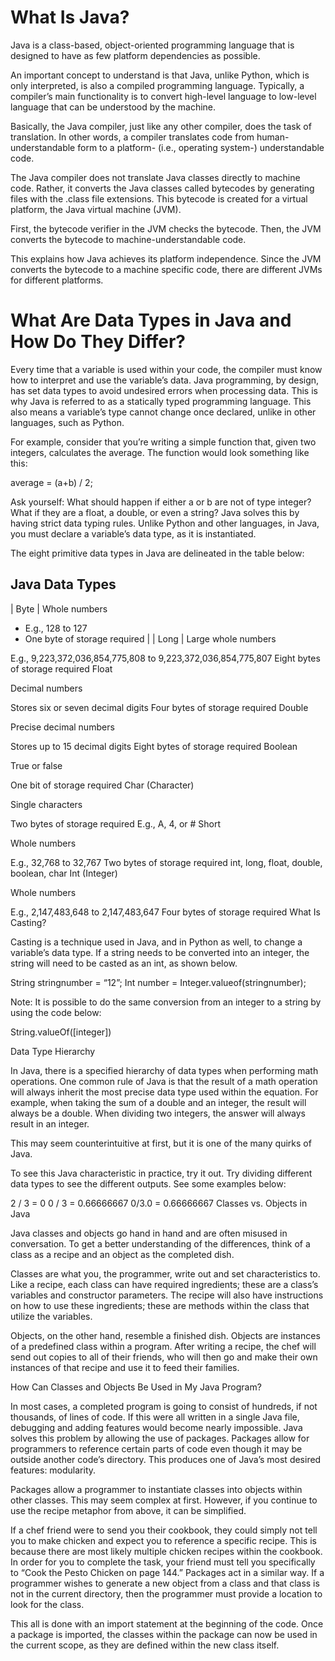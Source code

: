 # What Is Java?

Java is a class-based, object-oriented programming language that is designed to have as few platform dependencies as possible.

An important concept to understand is that Java, unlike Python, which is only interpreted, is also a compiled programming language. Typically, a compiler’s main functionality is to convert high-level language to low-level language that can be understood by the machine.

Basically, the Java compiler, just like any other compiler, does the task of translation. In other words, a compiler translates code from human-understandable form to a platform- (i.e., operating system-) understandable code.

The Java compiler does not translate Java classes directly to machine code. Rather, it converts the Java classes called bytecodes by generating files with the .class file extensions. This bytecode is created for a virtual platform, the Java virtual machine (JVM).

First, the bytecode verifier in the JVM checks the bytecode. Then, the JVM converts the bytecode to machine-understandable code.

This explains how Java achieves its platform independence. Since the JVM converts the bytecode to a machine specific code, there are different JVMs for different platforms.

# What Are Data Types in Java and How Do They Differ?

Every time that a variable is used within your code, the compiler must know how to interpret and use the variable’s data. Java programming, by design, has set data types to avoid undesired errors when processing data. This is why Java is referred to as a statically typed programming language. This also means a variable’s type cannot change once declared, unlike in other languages, such as Python.

For example, consider that you’re writing a simple function that, given two integers, calculates the average. The function would look something like this:

average = (a+b) / 2;

Ask yourself: What should happen if either a or b are not of type integer? What if they are a float, a double, or even a string? Java solves this by having strict data typing rules. Unlike Python and other languages, in Java, you must declare a variable’s data type, as it is instantiated.

The eight primitive data types in Java are delineated in the table below:

## Java Data Types

| Byte | Whole numbers 
- E.g., 128 to 127
- One byte of storage required |
| Long | Large whole numbers

E.g., 9,223,372,036,854,775,808 to 9,223,372,036,854,775,807
Eight bytes of storage required
 Float

 Decimal numbers

Stores six or seven decimal digits
Four bytes of storage required
 Double

 Precise decimal numbers

Stores up to 15 decimal digits
Eight bytes of storage required
 Boolean

 True or false

One bit of storage required
 Char (Character)

 Single characters

Two bytes of storage required
E.g., A, 4, or #
 Short

 Whole numbers

E.g., 32,768 to 32,767
Two bytes of storage required
int, long, float, double, boolean, char
 Int (Integer)

 Whole numbers

E.g., 2,147,483,648 to 2,147,483,647
Four bytes of storage required
What Is Casting?

Casting is a technique used in Java, and in Python as well, to change a variable’s data type. If a string needs to be converted into an integer, the string will need to be casted as an int, as shown below.

String stringnumber  = “12”;
Int number  = Integer.valueof(stringnumber);

Note: It is possible to do the same conversion from an integer to a string by using the code below:

String.valueOf([integer])

Data Type Hierarchy

In Java, there is a specified hierarchy of data types when performing math operations. One common rule of Java is that the result of a math operation will always inherit the most precise data type used within the equation. For example, when taking the sum of a double and an integer, the result will always be a double. When dividing two integers, the answer will always result in an integer.

This may seem counterintuitive at first, but it is one of the many quirks of Java.

To see this Java characteristic in practice, try it out. Try dividing different data types to see the different outputs. See some examples below:

2 / 3 = 0
0 / 3 = 0.66666667
0/3.0 = 0.66666667
Classes vs. Objects in Java

Java classes and objects go hand in hand and are often misused in conversation. To get a better understanding of the differences, think of a class as a recipe and an object as the completed dish.

Classes are what you, the programmer, write out and set characteristics to. Like a recipe, each class can have required ingredients; these are a class’s variables and constructor parameters. The recipe will also have instructions on how to use these ingredients; these are methods within the class that utilize the variables.

Objects, on the other hand, resemble a finished dish. Objects are instances of a predefined class within a program. After writing a recipe, the chef will send out copies to all of their friends, who will then go and make their own instances of that recipe and use it to feed their families.

How Can Classes and Objects Be Used in My Java Program?

In most cases, a completed program is going to consist of hundreds, if not thousands, of lines of code. If this were all written in a single Java file, debugging and adding features would become nearly impossible. Java solves this problem by allowing the use of packages. Packages allow for programmers to reference certain parts of code even though it may be outside another code’s directory. This produces one of Java’s most desired features: modularity.

Packages allow a programmer to instantiate classes into objects within other classes. This may seem complex at first. However, if you continue to use the recipe metaphor from above, it can be simplified.

If a chef friend were to send you their cookbook, they could simply not tell you to make chicken and expect you to reference a specific recipe. This is because there are most likely multiple chicken recipes within the cookbook. In order for you to complete the task, your friend must tell you specifically to “Cook the Pesto Chicken on page 144.” Packages act in a similar way. If a programmer wishes to generate a new object from a class and that class is not in the current directory, then the programmer must provide a location to look for the class.

This all is done with an import statement at the beginning of the code. Once a package is imported, the classes within the package can now be used in the current scope, as they are defined within the new class itself.